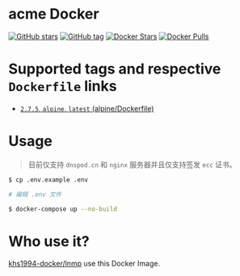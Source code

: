# acme Docker

[![GitHub stars](https://img.shields.io/github/stars/khs1994-docker/acme.sh.svg?style=social&label=Stars)](https://github.com/khs1994-docker/acme.sh) [![GitHub tag](https://img.shields.io/github/tag/khs1994-docker/acme.sh.svg)](https://github.com/khs1994-docker/acme.sh) [![Docker Stars](https://img.shields.io/docker/stars/khs1994/acme.svg)](https://store.docker.com/community/images/khs1994/acme.sh) [![Docker Pulls](https://img.shields.io/docker/pulls/khs1994/acme.svg)](https://store.docker.com/community/images/khs1994/acme.sh)

# Supported tags and respective `Dockerfile` links

* [`2.7.5`, `alpine`, `latest` (alpine/Dockerfile)](https://github.com/khs1994-docker/acme.sh/blob/2.7.5/alpine/Dockerfile)

# Usage

>目前仅支持 `dnspod.cn` 和 `nginx` 服务器并且仅支持签发 `ecc` 证书。

```bash
$ cp .env.example .env

# 编辑 .env 文件

$ docker-compose up --no-build
```

# Who use it?

[khs1994-docker/lnmp](https://github.com/khs1994-docker/lnmp) use this Docker Image.
